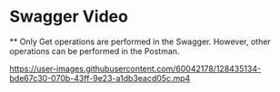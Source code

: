 # Swagger Video

** Only Get operations are performed in the Swagger. However, other operations can be performed in the Postman.

https://user-images.githubusercontent.com/60042178/128435134-bde67c30-070b-43ff-9e23-a1db3eacd05c.mp4



